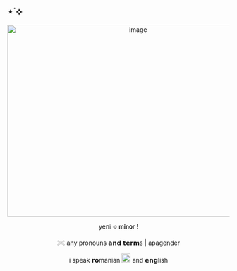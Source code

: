 ## ⋆˙⟡
<p align="center">
<img width="577" height="433" alt="image" src="https://github.com/user-attachments/assets/f503b8e8-c5ac-459e-9edb-351fa79230ce" />
<p align="center"> yeni ⟢ 𝗺𝗶𝗻𝗼𝗿 !
<p align="center"> 𓏵 any pronouns 𝗮𝗻𝗱 𝘁𝗲𝗿𝗺s | apagender
<p align="center"> i speak 𝗿𝗼manian <img width="20" height="20" alt="image" src="https://64.media.tumblr.com/a795ffa4138e4850a76d46e605ba7d8b/992b39b6ab3235eb-3e/s75x75_c1/848cf06fe24acf5a341ea88bbf538013089d2cc1.webp" /> and 𝗲𝗻𝗴lish


















